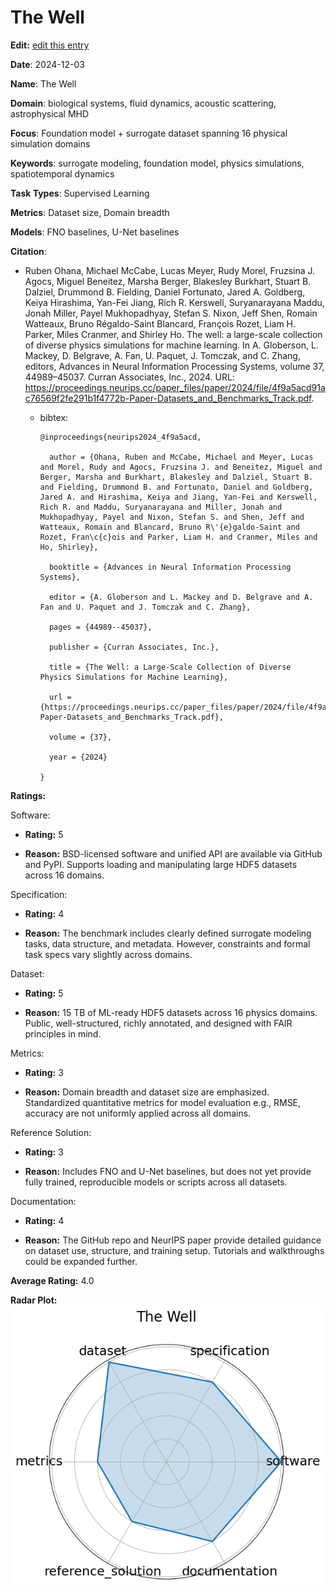 # The Well


**Edit:** [edit this entry](https://github.com/mlcommons-science/benchmark/tree/main/source)


**Date**: 2024-12-03


**Name**: The Well


**Domain**: biological systems, fluid dynamics, acoustic scattering, astrophysical MHD


**Focus**: Foundation model + surrogate dataset spanning 16 physical simulation domains


**Keywords**: surrogate modeling, foundation model, physics simulations, spatiotemporal dynamics


**Task Types**: Supervised Learning


**Metrics**: Dataset size, Domain breadth


**Models**: FNO baselines, U-Net baselines


**Citation**:


- Ruben Ohana, Michael McCabe, Lucas Meyer, Rudy Morel, Fruzsina J. Agocs, Miguel Beneitez, Marsha Berger, Blakesley Burkhart, Stuart B. Dalziel, Drummond B. Fielding, Daniel Fortunato, Jared A. Goldberg, Keiya Hirashima, Yan-Fei Jiang, Rich R. Kerswell, Suryanarayana Maddu, Jonah Miller, Payel Mukhopadhyay, Stefan S. Nixon, Jeff Shen, Romain Watteaux, Bruno Régaldo-Saint Blancard, François Rozet, Liam H. Parker, Miles Cranmer, and Shirley Ho. The well: a large-scale collection of diverse physics simulations for machine learning. In A. Globerson, L. Mackey, D. Belgrave, A. Fan, U. Paquet, J. Tomczak, and C. Zhang, editors, Advances in Neural Information Processing Systems, volume 37, 44989–45037. Curran Associates, Inc., 2024. URL: https://proceedings.neurips.cc/paper_files/paper/2024/file/4f9a5acd91ac76569f2fe291b1f4772b-Paper-Datasets_and_Benchmarks_Track.pdf.

  - bibtex:
      ```
      @inproceedings{neurips2024_4f9a5acd,

        author = {Ohana, Ruben and McCabe, Michael and Meyer, Lucas and Morel, Rudy and Agocs, Fruzsina J. and Beneitez, Miguel and Berger, Marsha and Burkhart, Blakesley and Dalziel, Stuart B. and Fielding, Drummond B. and Fortunato, Daniel and Goldberg, Jared A. and Hirashima, Keiya and Jiang, Yan-Fei and Kerswell, Rich R. and Maddu, Suryanarayana and Miller, Jonah and Mukhopadhyay, Payel and Nixon, Stefan S. and Shen, Jeff and Watteaux, Romain and Blancard, Bruno R\'{e}galdo-Saint and Rozet, Fran\c{c}ois and Parker, Liam H. and Cranmer, Miles and Ho, Shirley},

        booktitle = {Advances in Neural Information Processing Systems},

        editor = {A. Globerson and L. Mackey and D. Belgrave and A. Fan and U. Paquet and J. Tomczak and C. Zhang},

        pages = {44989--45037},

        publisher = {Curran Associates, Inc.},

        title = {The Well: a Large-Scale Collection of Diverse Physics Simulations for Machine Learning},

        url = {https://proceedings.neurips.cc/paper_files/paper/2024/file/4f9a5acd91ac76569f2fe291b1f4772b-Paper-Datasets_and_Benchmarks_Track.pdf},

        volume = {37},

        year = {2024}

      }

      ```

**Ratings:**


Software:


  - **Rating:** 5


  - **Reason:** BSD-licensed software and unified API are available via GitHub and PyPI. Supports loading and manipulating large HDF5 datasets across 16 domains. 


Specification:


  - **Rating:** 4


  - **Reason:** The benchmark includes clearly defined surrogate modeling tasks, data structure, and metadata. However, constraints and formal task specs vary slightly across domains. 


Dataset:


  - **Rating:** 5


  - **Reason:** 15 TB of ML-ready HDF5 datasets across 16 physics domains. Public, well-structured, richly annotated, and designed with FAIR principles in mind. 


Metrics:


  - **Rating:** 3


  - **Reason:** Domain breadth and dataset size are emphasized. Standardized quantitative metrics for model evaluation  e.g., RMSE, accuracy  are not uniformly applied across all domains. 


Reference Solution:


  - **Rating:** 3


  - **Reason:** Includes FNO and U-Net baselines, but does not yet provide fully trained, reproducible models or scripts across all datasets. 


Documentation:


  - **Rating:** 4


  - **Reason:** The GitHub repo and NeurIPS paper provide detailed guidance on dataset use, structure, and training setup. Tutorials and walkthroughs could be expanded further. 


**Average Rating:** 4.0


**Radar Plot:**
 ![The Well radar plot](../../tex/images/the_well_radar.png)